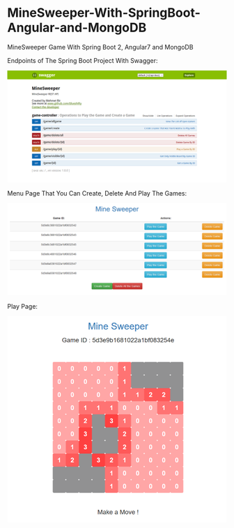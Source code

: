 # MineSweeper-With-SpringBoot-Angular-and-MongoDB
MineSweeper Game With Spring Boot 2, Angular7 and MongoDB

Endpoints of The Spring Boot Project With Swagger:

![Alt text](img/img3.png?raw=true "Endpoints:")


Menu Page That You Can Create, Delete And Play The Games:

![Alt text](img/img1.png?raw=true "Main Page:")

Play Page:

![Alt text](img/img2.png?raw=true "Play Page:")


